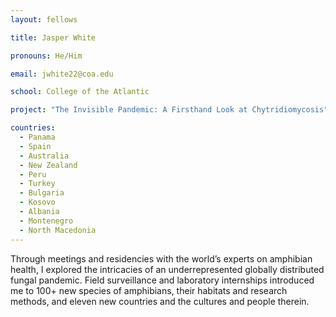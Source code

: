 ```yaml
---
layout: fellows

title: Jasper White

pronouns: He/Him

email: jwhite22@coa.edu

school: College of the Atlantic

project: "The Invisible Pandemic: A Firsthand Look at Chytridiomycosis"

countries:
  - Panama
  - Spain
  - Australia
  - New Zealand
  - Peru
  - Turkey
  - Bulgaria
  - Kosovo
  - Albania
  - Montenegro
  - North Macedonia
---
```


Through meetings and residencies with the world’s experts on amphibian health, I explored the intricacies of an underrepresented globally distributed fungal pandemic. Field surveillance and laboratory internships introduced me to 100+ new species of amphibians, their habitats and research methods, and eleven new countries and the cultures and people therein.
